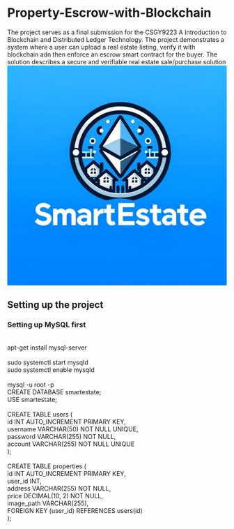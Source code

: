 # Property-Escrow-with-Blockchain
The project serves as a final submission for the CSGY9223 A Introduction to Blockchain and Distributed Ledger Technology. The project demonstrates a system where a user can upload a real estate listing, verify it with blockchain adn then enforce an escrow smart contract for the buyer. The solution describes a secure and verifiable real estate sale/purchase solution
![Credits- DALL.E](https://github.com/harshitrajpal/Property-Escrow-with-Blockchain/blob/main/photo.png)
## Setting up the project
<h3>Setting up MySQL first</h3>

<br>apt-get install mysql-server
<br><br>sudo systemctl start mysqld
<br>sudo systemctl enable mysqld
<br><br>mysql -u root -p
<br>CREATE DATABASE smartestate;
<br>USE smartestate;
<br><br>CREATE TABLE users (
    <br>id INT AUTO_INCREMENT PRIMARY KEY,
    <br>username VARCHAR(50) NOT NULL UNIQUE,
    <br>password VARCHAR(255) NOT NULL,
    <br>account VARCHAR(255) NOT NULL UNIQUE
<br>);
<br><br>CREATE TABLE properties (
    <br>id INT AUTO_INCREMENT PRIMARY KEY,
    <br>user_id INT,
    <br>address VARCHAR(255) NOT NULL,
    <br>price DECIMAL(10, 2) NOT NULL,
    <br>image_path VARCHAR(255),
    <br>FOREIGN KEY (user_id) REFERENCES users(id)
<br>);
